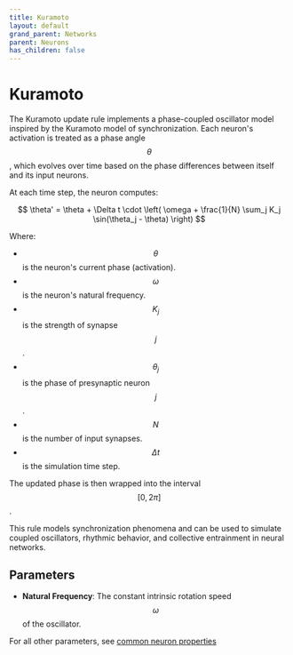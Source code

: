 ```yaml
---
title: Kuramoto
layout: default
grand_parent: Networks
parent: Neurons
has_children: false
---
```



# Kuramoto

The Kuramoto update rule implements a phase-coupled oscillator model inspired by the Kuramoto model of synchronization. Each neuron's activation is treated as a phase angle $$\theta$$, which evolves over time based on the phase differences between itself and its input neurons.

At each time step, the neuron computes:

$$
\theta' = \theta + \Delta t \cdot \left( \omega + \frac{1}{N} \sum_j K_j \sin(\theta_j - \theta) \right)
$$

Where:

- $$\theta$$ is the neuron's current phase (activation).
- $$\omega$$ is the neuron's natural frequency.
- $$K_j$$ is the strength of synapse $$j$$.
- $$\theta_j$$ is the phase of presynaptic neuron $$j$$.
- $$N$$ is the number of input synapses.
- $$\Delta t$$ is the simulation time step.

The updated phase is then wrapped into the interval $$[0, 2\pi]$$.

This rule models synchronization phenomena and can be used to simulate coupled oscillators, rhythmic behavior, and collective entrainment in neural networks.

## Parameters

- **Natural Frequency**: The constant intrinsic rotation speed $$\omega$$ of the oscillator.

For all other parameters, see [common neuron properties](/docs/network/neurons/index#common-neuron-properties)


